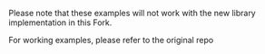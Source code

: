 Please note that these examples will not work with the new library implementation in this Fork.

For working examples, please refer to the original repo
